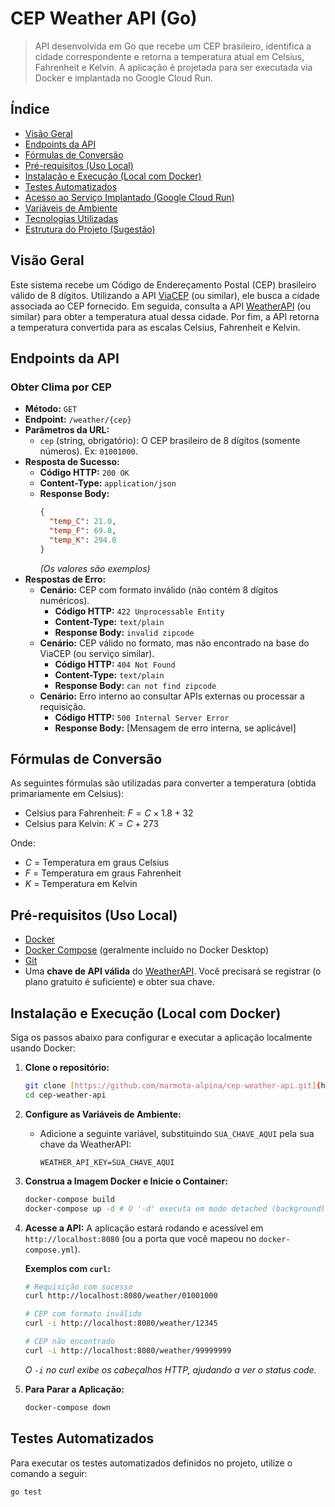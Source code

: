# CEP Weather API (Go)

> API desenvolvida em Go que recebe um CEP brasileiro, identifica a cidade correspondente e retorna a temperatura atual em Celsius, Fahrenheit e Kelvin. A aplicação é projetada para ser executada via Docker e implantada no Google Cloud Run.

## Índice

* [Visão Geral](#visão-geral)
* [Endpoints da API](#endpoints-da-api)
* [Fórmulas de Conversão](#fórmulas-de-conversão)
* [Pré-requisitos (Uso Local)](#pré-requisitos-uso-local)
* [Instalação e Execução (Local com Docker)](#instalação-e-execução-local-com-docker)
* [Testes Automatizados](#testes-automatizados)
* [Acesso ao Serviço Implantado (Google Cloud Run)](#acesso-ao-serviço-implantado-google-cloud-run)
* [Variáveis de Ambiente](#variáveis-de-ambiente)
* [Tecnologias Utilizadas](#tecnologias-utilizadas)
* [Estrutura do Projeto (Sugestão)](#estrutura-do-projeto-sugestão)

## Visão Geral

Este sistema recebe um Código de Endereçamento Postal (CEP) brasileiro válido de 8 dígitos. Utilizando a API [ViaCEP](https://viacep.com.br/) (ou similar), ele busca a cidade associada ao CEP fornecido. Em seguida, consulta a API [WeatherAPI](https://www.weatherapi.com/) (ou similar) para obter a temperatura atual dessa cidade. Por fim, a API retorna a temperatura convertida para as escalas Celsius, Fahrenheit e Kelvin.

## Endpoints da API

### Obter Clima por CEP

* **Método:** `GET`
* **Endpoint:** `/weather/{cep}`
* **Parâmetros da URL:**
    * `cep` (string, obrigatório): O CEP brasileiro de 8 dígitos (somente números). Ex: `01001000`.
* **Resposta de Sucesso:**
    * **Código HTTP:** `200 OK`
    * **Content-Type:** `application/json`
    * **Response Body:**
        ```json
        {
          "temp_C": 21.0,
          "temp_F": 69.8,
          "temp_K": 294.0
        }
        ```
      *(Os valores são exemplos)*
* **Respostas de Erro:**
    * **Cenário:** CEP com formato inválido (não contém 8 dígitos numéricos).
        * **Código HTTP:** `422 Unprocessable Entity`
        * **Content-Type:** `text/plain`
        * **Response Body:** `invalid zipcode`
    * **Cenário:** CEP válido no formato, mas não encontrado na base do ViaCEP (ou serviço similar).
        * **Código HTTP:** `404 Not Found`
        * **Content-Type:** `text/plain`
        * **Response Body:** `can not find zipcode`
    * **Cenário:** Erro interno ao consultar APIs externas ou processar a requisição.
        * **Código HTTP:** `500 Internal Server Error`
        * **Response Body:** [Mensagem de erro interna, se aplicável]

## Fórmulas de Conversão

As seguintes fórmulas são utilizadas para converter a temperatura (obtida primariamente em Celsius):

* Celsius para Fahrenheit: $F = C \times 1.8 + 32$
* Celsius para Kelvin: $K = C + 273$

Onde:
* $C$ = Temperatura em graus Celsius
* $F$ = Temperatura em graus Fahrenheit
* $K$ = Temperatura em Kelvin

## Pré-requisitos (Uso Local)

* [Docker](https://www.docker.com/products/docker-desktop/)
* [Docker Compose](https://docs.docker.com/compose/install/) (geralmente incluído no Docker Desktop)
* [Git](https://git-scm.com/)
* Uma **chave de API válida** do [WeatherAPI](https://www.weatherapi.com/). Você precisará se registrar (o plano gratuito é suficiente) e obter sua chave.

## Instalação e Execução (Local com Docker)

Siga os passos abaixo para configurar e executar a aplicação localmente usando Docker:

1.  **Clone o repositório:**
    ```bash
    git clone [https://github.com/marmota-alpina/cep-weather-api.git](https://github.com/marmota-alpina/cep-weather-api.git)
    cd cep-weather-api
    ```

2.  **Configure as Variáveis de Ambiente:**
    * Adicione a seguinte variável, substituindo `SUA_CHAVE_AQUI` pela sua chave da WeatherAPI:
        ```dotenv
        WEATHER_API_KEY=SUA_CHAVE_AQUI
        ```

3.  **Construa a Imagem Docker e Inicie o Container:**
    ```bash
    docker-compose build
    docker-compose up -d # O '-d' executa em modo detached (background)
    ```

4.  **Acesse a API:**
    A aplicação estará rodando e acessível em `http://localhost:8080` (ou a porta que você mapeou no `docker-compose.yml`).

    **Exemplos com `curl`:**
    ```bash
    # Requisição com sucesso
    curl http://localhost:8080/weather/01001000

    # CEP com formato inválido
    curl -i http://localhost:8080/weather/12345

    # CEP não encontrado
    curl -i http://localhost:8080/weather/99999999
    ```
    *O `-i` no curl exibe os cabeçalhos HTTP, ajudando a ver o status code.*

5.  **Para Parar a Aplicação:**
    ```bash
    docker-compose down
    ```

## Testes Automatizados

Para executar os testes automatizados definidos no projeto, utilize o comando a seguir:

```bash
go test

```` 